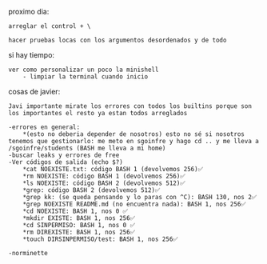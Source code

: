 proximo dia:

	arreglar el control + \

	hacer pruebas locas con los argumentos desordenados y de todo
	


si hay tiempo:

	ver como personalizar un poco la minishell
		- limpiar la terminal cuando inicio
		

	
cosas de javier:

	Javi importante mirate los errores con todos los builtins porque son los importantes el resto ya estan todos arreglados

	-errores en general:
		*(esto no deberia depender de nosotros) esto no sé si nosotros tenemos que gestionarlo: me meto en sgoinfre y hago cd .. y me lleva a /sgoinfre/students (BASH me lleva a mi home)
	-buscar leaks y errores de free
	-Ver códigos de salida (echo $?)
		*cat NOEXISTE.txt: código BASH 1 (devolvemos 256)✅
		*rm NOEXISTE: código BASH 1 (devolvemos 256)✅
		*ls NOEXISTE: código BASH 2 (devolvemos 512)✅
		*grep: código BASH 2 (devolvemos 512)✅
		*grep kk: (se queda pensando y lo paras con ^C): BASH 130, nos 2✅
		*grep NOEXISTE README.md (no encuentra nada): BASH 1, nos 256✅
		*cd NOEXISTE: BASH 1, nos 0 ✅
		*mkdir EXISTE: BASH 1, nos 256✅
		*cd SINPERMISO: BASH 1, nos 0 ✅
		*rm DIREXISTE: BASH 1, nos 256✅
		*touch DIRSINPERMISO/test: BASH 1, nos 256✅

	-norminette